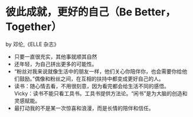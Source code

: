# 彼此成就，更好的自己（Be Better，Together）

by 邓伦,《ELLE 杂志》

- 只要一直很充实，其他事就顺其自然
- 还年轻，为自己拼出更多的可能性。
- “粉丝对我来说就像生活中的朋友一样，他们关心你陪伴你，也会需要你给他们鼓励。”偶像和粉丝之间，在互相的扶持中都变成更好自己的人。
- 读书：随心情去看，不用很刻意，因为看完都会给生活不同的感悟。  
  Vicky：读书不能只看工具书。工具书提供方法论。“闲书”是为大脑的创造和灵感赋能。
- 最打动我的不是某一次惊喜和浪漫，而是长情的陪伴和信任。
